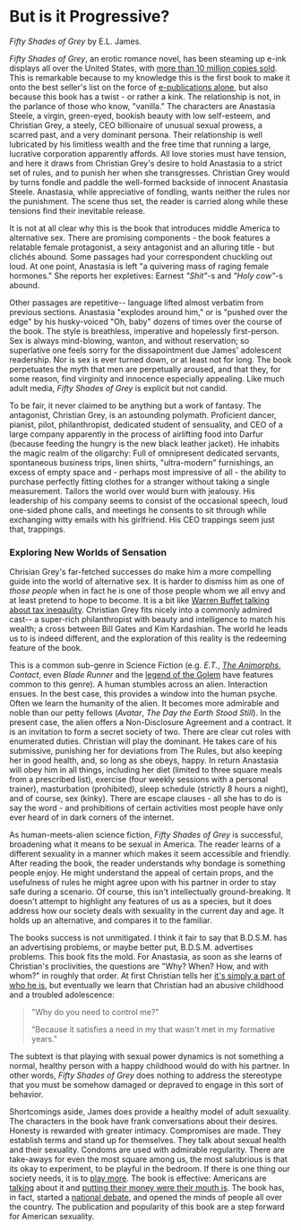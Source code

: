 # But is it Progressive? 

*Fifty Shades of Grey* by E.L. James.

*Fifty Shades of Grey*, an erotic romance novel, has been steaming up e-ink displays all over the United States, with [more than 10 million copies sold](http://www.mediabistro.com/galleycat/fifty-shades-of-grey-sells-10-million-copies-in-6-weeks_b51901). This is remarkable because to my knowledge this is the first book to make it onto the best seller's list on the force of [e-publications alone](http://www.thedailybeast.com/articles/2012/03/17/50-shades-of-grey-a-self-published-e-book-is-the-future-of-publishing.html), but also because this book has a twist - or rather a kink. The relationship is not, in the parlance of those who know, "vanilla." The characters are Anastasia Steele, a virgin, green-eyed, bookish beauty with low self-esteem, and Christian Grey, a steely, CEO billionaire of unusual sexual prowess, a scarred past, and a very dominant persona. Their relationship is well lubricated by his limitless wealth and  the free time that running a large, lucrative corporation apparently affords. All love stories must have tension, and here it draws from Christian Grey's desire to hold Anastasia to a strict set of rules, and to punish her when she transgresses. Christian Grey would by turns fondle and paddle the well-formed backside of innocent Anastasia Steele. Anastasia, while appreciative of fondling, wants neither the rules nor the punishment. The scene thus set, the reader is carried along while these tensions find their inevitable release.

It is not at all clear why this is the book that introduces middle America to alternative sex. There are promising components - the book features a relatable female protagonist, a sexy antagonist and an alluring title - but clich&eacute;s abound. Some passages had your correspondent chuckling out loud. At one point, Anastasia is left "a quivering mass of raging female hormones." She reports her expletives: Earnest *"Shit"*-s and *"Holy cow"*-s abound.

Other passages are repetitive-- language lifted almost verbatim from previous sections. Anastasia "explodes around him," or is "pushed over the edge" by his husky-voiced "Oh, baby" dozens of times over the course of the book. The style is breathless, imperative and hopelessly first-person. Sex is always mind-blowing, wanton, and without reservation; so superlative one feels sorry for the dissapointment due James' adolescent readership. Nor is sex is ever turned down, or at least not for long. The book perpetuates the myth that men are perpetually aroused, and that they, for some reason, find virginity and innocence especially appealing. Like much adult media, *Fifty Shades of Grey* is explicit but not candid. 

To be fair, it never claimed to be anything but a work of fantasy. The antagonist, Christian Grey, is an astounding polymath. Proficient dancer, pianist, pilot, philanthropist, dedicated student of sensuality, and CEO of a large company apparently in the process of airlifting food into Darfur (because feeding the hungry is the new black leather jacket). He inhabits the magic realm of the oligarchy: Full of omnipresent dedicated servants, spontaneous business trips, linen shirts, "ultra-modern" furnishings, an excess of empty space and - perhaps most impressive of all - the ability to purchase perfectly fitting clothes for a stranger without taking a single measurement. Tailors the world over would burn with jealousy. His leadership of his company seems to consist of the occasional speech, loud one-sided phone calls, and meetings he consents to sit through while exchanging witty emails with his girlfriend. His CEO trappings seem just that, trappings. 

### Exploring New Worlds of Sensation 
Chrisian Grey's far-fetched successes do make him a more compelling guide into the world of alternative sex. It is harder to dismiss him as one of *those people* when in fact he is one of those people whom we all envy and at least pretend to hope to become. It is a bit like [Warren Buffet talking about tax ineqaulity](http://www.youtube.com/watch?v=V1elCsgma68). Christian Grey fits nicely into a commonly admired cast-- a super-rich philanthropist with beauty and intelligence to match his wealth; a cross between Bill Gates and Kim Kardashian. The world he leads us to is indeed different, and the exploration of this reality is the redeeming feature of the book. 

This is a common sub-genre in Science Fiction (e.g. *E.T.*, [*The Animorphs*](http://en.wikipedia.org/wiki/Animorphs), *Contact*, even *Blade Runner* and the [legend of the Golem](http://en.wikipedia.org/wiki/Golem) have features common to this genre). A human stumbles across an alien. Interaction ensues. In the best case, this provides a window into the human psyche. Often we learn the humanity of the alien. It becomes more admirable and noble than our petty fellows (*Avatar*, *The Day the Earth Stood Still*). In the present case, the alien offers a Non-Disclosure Agreement and a contract. It is an invitation to form a secret society of two. There are clear cut roles with enumerated duties. Christian will play the dominant. He takes care of his submissive, punishing her for deviations from The Rules, but also keeping her in good health, and, so long as she obeys, happy. In return Anastasia will obey him in all things, including her diet (limited to three square meals from a prescribed list), exercise (four weekly sessions with a personal trainer), masturbation (prohibited),  sleep schedule (strictly 8 hours a night), and of course, sex (kinky). There are escape clauses - all she has to do is say the word - and prohibitions of certain activities most people have only ever heard of in dark corners of the internet.   

As human-meets-alien science fiction, *Fifty Shades of Grey* is successful, broadening what it means to be sexual in America. The reader learns of a different sexuality in a manner which makes it seem accessible and friendly.  After reading the book, the reader understands why bondage is something people enjoy. He might understand the appeal of certain props, and the usefulness of rules he might agree upon with his partner in order to stay safe during a scenario. Of course, this isn't intellectually ground-breaking. It doesn't attempt to highlight any features of us as a species, but it does address how our society deals with sexuality in the current day and age. It holds up an alternative, and compares it to the familiar.

The books success is not unmitigated. I think it fair to say that B.D.S.M. has an advertising problems, or maybe better put, B.D.S.M. advertises problems. This book fits the mold. For Anastasia, as soon as she learns of Christian's proclivities, the questions are "Why? When? How, and with whom?" in roughly that order. At first Christian tells her [it's simply a part of who he is](http://www.youtube.com/watch?v=xHBt9mHq-5c&t=0m48s), but eventually we learn that Christian had an abusive childhood and a troubled adolescence:

> "Why do you need to control me?"
>
> "Because it satisfies a need in my that wasn't met in my formative years."


 The subtext is that playing with sexual power dynamics is not something a normal, healthy person with a happy childhood would do with his partner. In other words, *Fifty Shades of Grey* does nothing to address the stereotype that you must be somehow damaged or depraved to engage in this sort of behavior. 


Shortcomings aside, James does provide a healthy model of adult sexuality. The characters in the book have frank conversations about their desires. Honesty is rewarded with greater intimacy. Compromises are made. They establish terms and stand up for themselves. They talk about sexual health and their sexuality. Condoms are used with admirable regularity.  There are take-aways for even the most square among us, the most salubrious is that its okay to experiment, to be playful in the bedroom. If there is one thing our society needs, it is to [play more](http://www.inc.com/geoffrey-james/stop-working-more-than-40-hours-a-week.html). The book is effective: Americans are [talking](http://literaryman.com/2012/05/25/its-time-to-talk-about-50-shades-of-grey/) about it and [putting their money were their mouth is](http://www.businessweek.com/articles/2012-05-24/the-fifty-shades-of-grey-stimulus). The book has, in fact, started a [national debate](http://www.nytimes.com/2012/05/22/books/fifty-shades-of-grey-by-e-l-james-in-demand-at-libraries.html?pagewanted=all), and opened the minds of people all over the country. The publication and popularity of this book are a step forward for American sexuality. 
